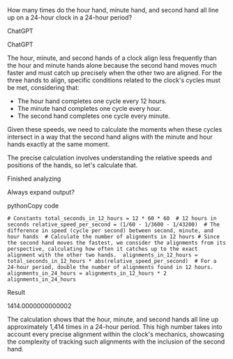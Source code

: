 How many times do the hour hand, minute hand, and second hand all line up on a 24-hour clock in a 24-hour period?

ChatGPT

ChatGPT

The hour, minute, and second hands of a clock align less frequently than the hour and minute hands alone because the second hand moves much faster and must catch up precisely when the other two are aligned. For the three hands to align, specific conditions related to the clock's cycles must be met, considering that:

- The hour hand completes one cycle every 12 hours.
- The minute hand completes one cycle every hour.
- The second hand completes one cycle every minute.

Given these speeds, we need to calculate the moments when these cycles intersect in a way that the second hand aligns with the minute and hour hands exactly at the same moment.

The precise calculation involves understanding the relative speeds and positions of the hands, so let's calculate that.

Finished analyzing

Always expand output?

pythonCopy code

`# Constants total_seconds_in_12_hours = 12 * 60 * 60  # 12 hours in seconds relative_speed_per_second = (1/60 - 1/3600 - 1/43200)  # The difference in speed (cycle per second) between second, minute, and hour hands  # Calculate the number of alignments in 12 hours # Since the second hand moves the fastest, we consider the alignments from its perspective, calculating how often it catches up to the exact alignment with the other two hands.  alignments_in_12_hours = total_seconds_in_12_hours * abs(relative_speed_per_second)  # For a 24-hour period, double the number of alignments found in 12 hours. alignments_in_24_hours = alignments_in_12_hours * 2  alignments_in_24_hours`

Result

1414.0000000000002

The calculation shows that the hour, minute, and second hands all line up approximately 1,414 times in a 24-hour period. This high number takes into account every precise alignment within the clock's mechanics, showcasing the complexity of tracking such alignments with the inclusion of the second hand. ​